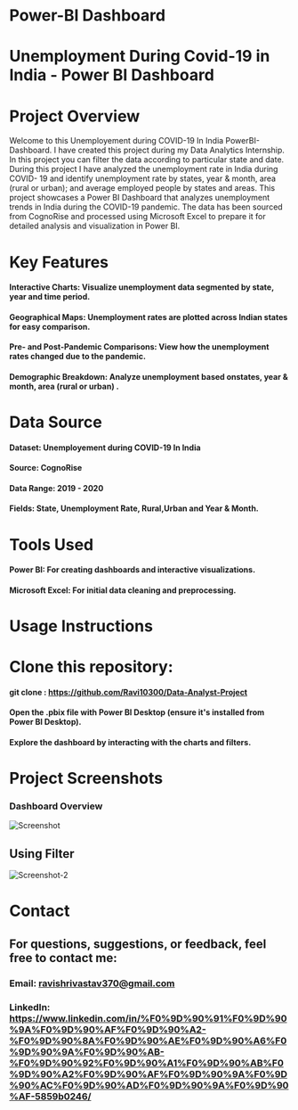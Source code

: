 # Power-BI Dashboard

# Unemployment During Covid-19 in India - Power BI Dashboard

# Project Overview
Welcome to this Unemployement during COVID-19 In India PowerBI-Dashboard.
I have created this project during my Data Analytics Internship.
In this project you can filter the data according to particular state and date.
During this project I have analyzed the unemployment rate in India during COVID- 19 and identify unemployment rate by states, year & month, area (rural or urban); and average employed people by states and areas.
This project showcases a Power BI Dashboard that analyzes unemployment trends in India during the COVID-19 pandemic. 
The data has been sourced from CognoRise and processed using Microsoft Excel to prepare it for detailed analysis and visualization in Power BI.

# Key Features
#### Interactive Charts: Visualize unemployment data segmented by state, year and time period.
#### Geographical Maps: Unemployment rates are plotted across Indian states for easy comparison.
#### Pre- and Post-Pandemic Comparisons: View how the unemployment rates changed due to the pandemic.
#### Demographic Breakdown: Analyze unemployment based onstates, year & month, area (rural or urban) .
# Data Source
#### Dataset: Unemployement during COVID-19 In India
#### Source: CognoRise
#### Data Range: 2019 - 2020
#### Fields: State, Unemployment Rate, Rural,Urban and Year & Month.
# Tools Used
#### Power BI: For creating dashboards and interactive visualizations.
#### Microsoft Excel: For initial data cleaning and preprocessing.
# Usage Instructions
# Clone this repository:
#### git clone : https://github.com/Ravi10300/Data-Analyst-Project
#### Open the .pbix file with Power BI Desktop (ensure it's installed from Power BI Desktop).
#### Explore the dashboard by interacting with the charts and filters.
# Project Screenshots
### Dashboard Overview
![Screenshot ](https://github.com/user-attachments/assets/3f1cfab0-37bd-4054-bd6b-0a4d48203b9f)
## Using Filter
![Screenshot-2](https://github.com/user-attachments/assets/ab86ba6d-a9dd-4429-b295-e24d3585cd0e)

# Contact
## For questions, suggestions, or feedback, feel free to contact me:

### Email: ravishrivastav370@gmail.com
### LinkedIn: https://www.linkedin.com/in/%F0%9D%90%91%F0%9D%90%9A%F0%9D%90%AF%F0%9D%90%A2-%F0%9D%90%8A%F0%9D%90%AE%F0%9D%90%A6%F0%9D%90%9A%F0%9D%90%AB-%F0%9D%90%92%F0%9D%90%A1%F0%9D%90%AB%F0%9D%90%A2%F0%9D%90%AF%F0%9D%90%9A%F0%9D%90%AC%F0%9D%90%AD%F0%9D%90%9A%F0%9D%90%AF-5859b0246/
